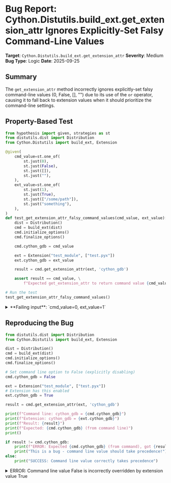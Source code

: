 # Bug Report: Cython.Distutils.build_ext.get_extension_attr Ignores Explicitly-Set Falsy Command-Line Values

**Target**: `Cython.Distutils.build_ext.get_extension_attr`
**Severity**: Medium
**Bug Type**: Logic
**Date**: 2025-09-25

## Summary

The `get_extension_attr` method incorrectly ignores explicitly-set falsy command-line values (0, False, [], "") due to its use of the `or` operator, causing it to fall back to extension values when it should prioritize the command-line settings.

## Property-Based Test

```python
from hypothesis import given, strategies as st
from distutils.dist import Distribution
from Cython.Distutils import build_ext, Extension

@given(
    cmd_value=st.one_of(
        st.just(0),
        st.just(False),
        st.just([]),
        st.just(""),
    ),
    ext_value=st.one_of(
        st.just(1),
        st.just(True),
        st.just(["/some/path"]),
        st.just("something"),
    ),
)
def test_get_extension_attr_falsy_command_values(cmd_value, ext_value):
    dist = Distribution()
    cmd = build_ext(dist)
    cmd.initialize_options()
    cmd.finalize_options()

    cmd.cython_gdb = cmd_value

    ext = Extension("test_module", ["test.pyx"])
    ext.cython_gdb = ext_value

    result = cmd.get_extension_attr(ext, 'cython_gdb')

    assert result == cmd_value, \
        f"Expected get_extension_attr to return command value {cmd_value!r}, but got {result!r}"

# Run the test
test_get_extension_attr_falsy_command_values()
```

<details>

<summary>
**Failing input**: `cmd_value=0, ext_value=1`
</summary>
```
Traceback (most recent call last):
  File "/home/npc/pbt/agentic-pbt/worker_/48/hypo.py", line 36, in <module>
    test_get_extension_attr_falsy_command_values()
    ~~~~~~~~~~~~~~~~~~~~~~~~~~~~~~~~~~~~~~~~~~~~^^
  File "/home/npc/pbt/agentic-pbt/worker_/48/hypo.py", line 6, in test_get_extension_attr_falsy_command_values
    cmd_value=st.one_of(
               ^^^
  File "/home/npc/miniconda/lib/python3.13/site-packages/hypothesis/core.py", line 2124, in wrapped_test
    raise the_error_hypothesis_found
  File "/home/npc/pbt/agentic-pbt/worker_/48/hypo.py", line 32, in test_get_extension_attr_falsy_command_values
    assert result == cmd_value, \
           ^^^^^^^^^^^^^^^^^^^
AssertionError: Expected get_extension_attr to return command value 0, but got 1
Falsifying example: test_get_extension_attr_falsy_command_values(
    cmd_value=0,  # or any other generated value
    ext_value=1,  # or any other generated value
)
```
</details>

## Reproducing the Bug

```python
from distutils.dist import Distribution
from Cython.Distutils import build_ext, Extension

dist = Distribution()
cmd = build_ext(dist)
cmd.initialize_options()
cmd.finalize_options()

# Set command line option to False (explicitly disabling)
cmd.cython_gdb = False

ext = Extension("test_module", ["test.pyx"])
# Extension has this enabled
ext.cython_gdb = True

result = cmd.get_extension_attr(ext, 'cython_gdb')

print(f"Command line: cython_gdb = {cmd.cython_gdb}")
print(f"Extension: cython_gdb = {ext.cython_gdb}")
print(f"Result: {result}")
print(f"Expected: {cmd.cython_gdb} (from command line)")
print()

if result != cmd.cython_gdb:
    print(f"ERROR: Expected {cmd.cython_gdb} (from command), got {result}")
    print("This is a bug - command line value should take precedence!")
else:
    print("SUCCESS: Command line value correctly takes precedence")
```

<details>

<summary>
ERROR: Command line value False is incorrectly overridden by extension value True
</summary>
```
Command line: cython_gdb = False
Extension: cython_gdb = True
Result: True
Expected: False (from command line)

ERROR: Expected False (from command), got True
This is a bug - command line value should take precedence!
```
</details>

## Why This Is A Bug

This violates the fundamental principle of command-line tools where command-line options should override configuration-level settings. The `get_extension_attr` method is specifically designed to prioritize command-line values over extension-level values, as evidenced by its usage throughout the `build_extension` method (lines 111-128 in build_ext.py).

The current implementation on line 81 uses `return getattr(self, option_name) or getattr(extension, option_name, default)`, which treats all falsy values as "not set". This means:
- Setting `--cython-gdb=False` to disable debugging won't work if the extension has `cython_gdb=True`
- Setting `--cython-cplus=0` to disable C++ mode won't work if the extension has `cython_cplus=1`
- Any boolean option set to `False` or numeric option set to `0` via command-line gets ignored

This breaks the expected precedence order and prevents users from disabling features at build time via command-line flags.

## Relevant Context

The bug is located in `/home/npc/pbt/agentic-pbt/envs/cython_env/lib/python3.13/site-packages/Cython/Distutils/build_ext.py` at lines 80-81.

The method is used extensively throughout the build process to determine option values for:
- `cython_cplus` (C++ mode) - line 111
- `cython_create_listing` (listing file generation) - line 119
- `cython_line_directives` (line number directives) - line 120
- `cython_c_in_temp` (temporary C file location) - line 123
- `cython_gen_pxi` (.pxi file generation) - line 124
- `cython_gdb` (GDB debug info) - line 125
- `cython_compile_time_env` (compile-time environment) - line 127

All of these options can be affected when trying to explicitly disable them via command-line.

## Proposed Fix

```diff
--- a/Cython/Distutils/build_ext.py
+++ b/Cython/Distutils/build_ext.py
@@ -78,7 +78,11 @@ class build_ext(_build_ext):
             self.cython_directives = {}

     def get_extension_attr(self, extension, option_name, default=False):
-        return getattr(self, option_name) or getattr(extension, option_name, default)
+        cmd_value = getattr(self, option_name, None)
+        if cmd_value is not None:
+            return cmd_value
+        else:
+            return getattr(extension, option_name, default)
```
